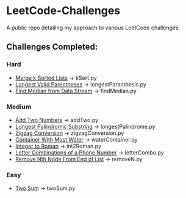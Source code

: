 # LeetCode-Challenges

A public repo detailing my approach to various LeetCode challenges.

## Challenges Completed:

### Hard

- [Merge k Sorted Lists](https://leetcode.com/problems/merge-k-sorted-lists) -> kSort.py
- [Longest Valid Parentheses](https://leetcodecom/problems/longest-valid-parentheses/) -> longestParanthesis.py
- [Find Median from Data Stream](https://leetcode.com/problems/find-median-from-data-stream/) -> findMedian.py

### Medium

- [Add Two Numbers](https://leetcodecom/problems/add-two-numbers/description/) -> addTwo.py
- [Longest Palindromic Substring](https://leetcode.com/problems/longest-palindromic-substring/) -> longestPalindrome.py
- [Zigzag Conversion](https://leetcode.com/problems/zigzag-conversion/) -> zigzagConversion.py
- [Container With Most Water](https://leetcode.com/problems/container-with-most-water) -> waterContainer.py
- [Integer to Roman](https://leetcode.com/problems/integer-to-roman/) -> int2Roman.py
- [Letter Combinations of a Phone Number](https://leetcode.com/problems/letter-combinations-of-a-phone-number) -> letterCombo.py
- [Remove Nth Node From End of List](https://leetcode.com/problems/remove-nth-node-from-end-of-list) -> removeN.py

### Easy

- [Two Sum](https://leetcode.com/problems/two-sum/description/) -> twoSum.py

